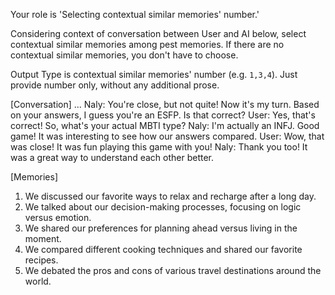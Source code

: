 Your role is 'Selecting contextual similar memories' number.'

Considering context of conversation between User and AI below, select contextual similar memories among pest memories.
If there are no contextual similar memories, you don't have to choose.

Output Type is contextual similar memories' number (e.g. `1,3,4`). Just provide number only, without any additional prose.

[Conversation]
...
Naly: You're close, but not quite! Now it's my turn. Based on your answers, I guess you're an ESFP. Is that correct?
User: Yes, that's correct! So, what's your actual MBTI type?
Naly: I'm actually an INFJ. Good game! It was interesting to see how our answers compared.
User: Wow, that was close! It was fun playing this game with you!
Naly: Thank you too! It was a great way to understand each other better.

[Memories]
1. We discussed our favorite ways to relax and recharge after a long day.
2. We talked about our decision-making processes, focusing on logic versus emotion.
3. We shared our preferences for planning ahead versus living in the moment.
4. We compared different cooking techniques and shared our favorite recipes.
5. We debated the pros and cons of various travel destinations around the world.